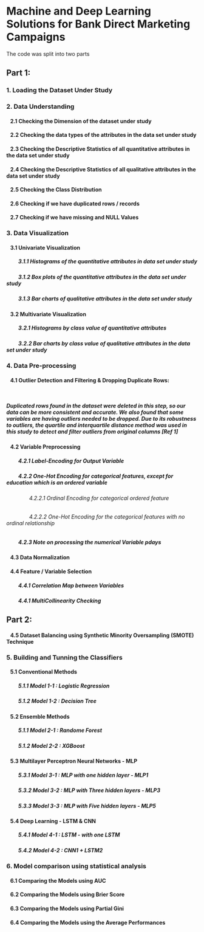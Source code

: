 # Machine and Deep Learning Solutions for Bank Direct Marketing Campaigns
The code was split into two parts
<br>
## Part 1: 
### 1. Loading the Dataset Under Study
### 2. Data Understanding
#### &ensp; 2.1 Checking the Dimension of the dataset under study
#### &ensp; 2.2 Checking the data types of the attributes in the data set under study
#### &ensp; 2.3 Checking the Descriptive Statistics of all quantitative attributes in the data set under study
#### &ensp; 2.4 Checking the Descriptive Statistics of all qualitative attributes in the data set under study 
#### &ensp; 2.5 Checking the Class Distribution
#### &ensp; 2.6 Checking if we have duplicated rows / records
#### &ensp; 2.7 Checking if we have missing and NULL Values

### 3. Data Visualization
#### &ensp; 3.1 Univariate Visualization
##### &ensp;&ensp;&ensp;&ensp; 3.1.1 Histograms of the quantitative attributes in data set under study
##### &ensp;&ensp;&ensp;&ensp; 3.1.2 Box plots of the quantitative attributes in the data set under study
##### &ensp;&ensp;&ensp;&ensp; 3.1.3 Bar charts of qualitative attributes in the data set under study

#### &ensp; 3.2 Multivariate Visualization
##### &ensp;&ensp;&ensp;&ensp; 3.2.1 Histograms by class value of quantitative attributes
##### &ensp;&ensp;&ensp;&ensp; 3.2.2 Bar charts by class value of qualitative attributes in the data set under study

### 4. Data Pre-processing
#### &ensp; 4.1 Outlier Detection and Filtering & Dropping Duplicate Rows: 
##### &ensp;&ensp; <p> Duplicated rows found in the dataset were deleted in this step, so our data can be more consistent and accurate. We also found that some variables are having outliers needed to be dropped. Due to its robustness to outliers, the quartile and interquartile distance method was used in this study to detect and filter outliers from original columns [Ref 1]<p>
#### &ensp; 4.2 Variable Preprocessing
##### &ensp;&ensp;&ensp;&ensp; 4.2.1 Label-Encoding for Output Variable
##### &ensp;&ensp;&ensp;&ensp; 4.2.2 One-Hot Encoding for categorical features, except for education which is an ordered variable
###### &ensp;&ensp;&ensp;&ensp;&ensp;&ensp;&ensp;&ensp; 4.2.2.1 Ordinal Encoding for categorical ordered feature
###### &ensp;&ensp;&ensp;&ensp;&ensp;&ensp;&ensp;&ensp; 4.2.2.2 One-Hot Encoding for the categorical features with no ordinal relationship
##### &ensp;&ensp;&ensp;&ensp; 4.2.3 Note on processing the numerical Variable pdays
#### &ensp; 4.3 Data Normalization
#### &ensp; 4.4 Feature / Variable Selection
##### &ensp;&ensp;&ensp;&ensp; 4.4.1 Correlation Map between Variables
##### &ensp;&ensp;&ensp;&ensp; 4.4.1 MultiCollinearity Checking


## Part 2: 
#### &ensp; 4.5 Dataset Balancing using Synthetic Minority Oversampling (SMOTE) Technique 
### 5. Building and Tunning the Classifiers
#### &ensp; 5.1 Conventional Methods
##### &ensp;&ensp;&ensp;&ensp; 5.1.1 Model 1-1 : Logistic Regression
##### &ensp;&ensp;&ensp;&ensp; 5.1.2 Model 1-2 : Decision Tree
#### &ensp; 5.2 Ensemble Methods
##### &ensp;&ensp;&ensp;&ensp; 5.1.1 Model 2-1 : Randome Forest
##### &ensp;&ensp;&ensp;&ensp; 5.1.2 Model 2-2 : XGBoost 
#### &ensp; 5.3 Multilayer Perceptron Neural Networks - MLP
##### &ensp;&ensp;&ensp;&ensp; 5.3.1 Model 3-1 : MLP with one hidden layer - MLP1
##### &ensp;&ensp;&ensp;&ensp; 5.3.2 Model 3-2 : MLP with Three hidden layers - MLP3 
##### &ensp;&ensp;&ensp;&ensp; 5.3.3 Model 3-3 : MLP with Five hidden layers - MLP5
#### &ensp; 5.4 Deep Learning - LSTM & CNN
##### &ensp;&ensp;&ensp;&ensp; 5.4.1 Model 4-1 : LSTM - with one LSTM
##### &ensp;&ensp;&ensp;&ensp; 5.4.2 Model 4-2 : CNN1 + LSTM2

### 6. Model comparison using statistical analysis 
#### &ensp; 6.1 Comparing the Models using AUC
#### &ensp; 6.2 Comparing  the Models using Brier Score
#### &ensp; 6.3 Comparing the Models using Partial Gini
#### &ensp; 6.4 Comparing the Models using the Average Performances
